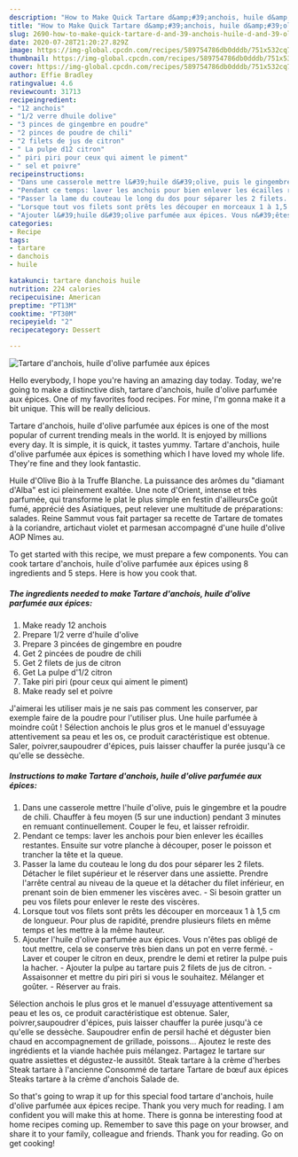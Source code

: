 ```yaml
---
description: "How to Make Quick Tartare d&amp;#39;anchois, huile d&amp;#39;olive parfumée aux épices"
title: "How to Make Quick Tartare d&amp;#39;anchois, huile d&amp;#39;olive parfumée aux épices"
slug: 2690-how-to-make-quick-tartare-d-and-39-anchois-huile-d-and-39-olive-parfumee-aux-epices
date: 2020-07-28T21:20:27.829Z
image: https://img-global.cpcdn.com/recipes/589754786db0dddb/751x532cq70/tartare-danchois-huile-dolive-parfumee-aux-epices-photo-principale-de-la-recette.jpg
thumbnail: https://img-global.cpcdn.com/recipes/589754786db0dddb/751x532cq70/tartare-danchois-huile-dolive-parfumee-aux-epices-photo-principale-de-la-recette.jpg
cover: https://img-global.cpcdn.com/recipes/589754786db0dddb/751x532cq70/tartare-danchois-huile-dolive-parfumee-aux-epices-photo-principale-de-la-recette.jpg
author: Effie Bradley
ratingvalue: 4.6
reviewcount: 31713
recipeingredient:
- "12 anchois"
- "1/2 verre dhuile dolive"
- "3 pinces de gingembre en poudre"
- "2 pinces de poudre de chili"
- "2 filets de jus de citron"
- " La pulpe d12 citron"
- " piri piri pour ceux qui aiment le piment"
- " sel et poivre"
recipeinstructions:
- "Dans une casserole mettre l&#39;huile d&#39;olive, puis le gingembre et la poudre de chili. Chauffer à feu moyen (5 sur une induction) pendant 3 minutes en remuant continuellement. Couper le feu, et laisser refroidir."
- "Pendant ce temps: laver les anchois pour bien enlever les écailles restantes. Ensuite sur votre planche à découper, poser le poisson et trancher la tête et la queue."
- "Passer la lame du couteau le long du dos pour séparer les 2 filets. Détacher le filet supérieur et le réserver dans une assiette. Prendre l&#39;arrête central au niveau de la queue et la détacher du filet inférieur, en prenant soin de bien emmener les viscères avec.  Si besoin gratter un peu vos filets pour enlever le reste des viscères."
- "Lorsque tout vos filets sont prêts les découper en morceaux 1 à 1,5 cm de longueur. Pour plus de rapidité, prendre plusieurs filets en même temps et les mettre à la même hauteur."
- "Ajouter l&#39;huile d&#39;olive parfumée aux épices. Vous n&#39;êtes pas obligé de tout mettre, cela se conserve très bien dans un pot en verre fermé.  Laver et couper le citron en deux, prendre le demi et retirer la pulpe puis la hacher.  Ajouter la pulpe au tartare puis 2 filets de jus de citron.  Assaisonner et mettre du piri piri si vous le souhaitez. Mélanger et goûter.  Réserver au frais."
categories:
- Recipe
tags:
- tartare
- danchois
- huile

katakunci: tartare danchois huile 
nutrition: 224 calories
recipecuisine: American
preptime: "PT13M"
cooktime: "PT30M"
recipeyield: "2"
recipecategory: Dessert

---
```



![Tartare d&#39;anchois, huile d&#39;olive parfumée aux épices](https://img-global.cpcdn.com/recipes/589754786db0dddb/751x532cq70/tartare-danchois-huile-dolive-parfumee-aux-epices-photo-principale-de-la-recette.jpg)

Hello everybody, I hope you're having an amazing day today. Today, we're going to make a distinctive dish, tartare d&#39;anchois, huile d&#39;olive parfumée aux épices. One of my favorites food recipes. For mine, I'm gonna make it a bit unique. This will be really delicious.

Tartare d&#39;anchois, huile d&#39;olive parfumée aux épices is one of the most popular of current trending meals in the world. It is enjoyed by millions every day. It is simple, it is quick, it tastes yummy. Tartare d&#39;anchois, huile d&#39;olive parfumée aux épices is something which I have loved my whole life. They're fine and they look fantastic.

Huile d&#39;Olive Bio à la Truffe Blanche. La puissance des arômes du &#34;diamant d&#39;Alba&#34; est ici pleinement exaltée. Une note d&#39;Orient, intense et très parfumée, qui transforme le plat le plus simple en festin d&#39;ailleursCe goût fumé, apprécié des Asiatiques, peut relever une multitude de préparations: salades. Reine Sammut vous fait partager sa recette de Tartare de tomates à la coriandre, artichaut violet et parmesan accompagné d&#39;une huile d&#39;olive AOP Nîmes au.


To get started with this recipe, we must prepare a few components. You can cook tartare d&#39;anchois, huile d&#39;olive parfumée aux épices using 8 ingredients and 5 steps. Here is how you cook that.

<!--inarticleads1-->

##### The ingredients needed to make Tartare d&#39;anchois, huile d&#39;olive parfumée aux épices:

1. Make ready 12 anchois
1. Prepare 1/2 verre d&#39;huile d&#39;olive
1. Prepare 3 pincées de gingembre en poudre
1. Get 2 pincées de poudre de chili
1. Get 2 filets de jus de citron
1. Get  La pulpe d&#39;1/2 citron
1. Take  piri piri (pour ceux qui aiment le piment)
1. Make ready  sel et poivre


J&#39;aimerai les utiliser mais je ne sais pas comment les conserver, par exemple faire de la poudre pour l&#39;utiliser plus. Une huile parfumée à moindre coût ! Sélection anchois le plus gros et le manuel d&#39;essuyage attentivement sa peau et les os, ce produit caractéristique est obtenue. Saler, poivrer,saupoudrer d&#39;épices, puis laisser chauffer la purée jusqu&#39;à ce qu&#39;elle se dessèche. 

<!--inarticleads2-->

##### Instructions to make Tartare d&#39;anchois, huile d&#39;olive parfumée aux épices:

1. Dans une casserole mettre l&#39;huile d&#39;olive, puis le gingembre et la poudre de chili. Chauffer à feu moyen (5 sur une induction) pendant 3 minutes en remuant continuellement. Couper le feu, et laisser refroidir.
1. Pendant ce temps: laver les anchois pour bien enlever les écailles restantes. Ensuite sur votre planche à découper, poser le poisson et trancher la tête et la queue.
1. Passer la lame du couteau le long du dos pour séparer les 2 filets. Détacher le filet supérieur et le réserver dans une assiette. Prendre l&#39;arrête central au niveau de la queue et la détacher du filet inférieur, en prenant soin de bien emmener les viscères avec.  - Si besoin gratter un peu vos filets pour enlever le reste des viscères.
1. Lorsque tout vos filets sont prêts les découper en morceaux 1 à 1,5 cm de longueur. Pour plus de rapidité, prendre plusieurs filets en même temps et les mettre à la même hauteur.
1. Ajouter l&#39;huile d&#39;olive parfumée aux épices. Vous n&#39;êtes pas obligé de tout mettre, cela se conserve très bien dans un pot en verre fermé.  - Laver et couper le citron en deux, prendre le demi et retirer la pulpe puis la hacher.  - Ajouter la pulpe au tartare puis 2 filets de jus de citron.  - Assaisonner et mettre du piri piri si vous le souhaitez. Mélanger et goûter.  - Réserver au frais.


Sélection anchois le plus gros et le manuel d&#39;essuyage attentivement sa peau et les os, ce produit caractéristique est obtenue. Saler, poivrer,saupoudrer d&#39;épices, puis laisser chauffer la purée jusqu&#39;à ce qu&#39;elle se dessèche. Saupoudrer enfin de persil haché et déguster bien chaud en accompagnement de grillade, poissons… Ajoutez le reste des ingrédients et la viande hachée puis mélangez. Partagez le tartare sur quatre assiettes et dégustez-le aussitôt. Steak tartare à la crème d&#39;herbes Steak tartare à l&#39;ancienne Consommé de tartare Tartare de bœuf aux épices Steaks tartare à la crème d&#39;anchois Salade de. 

So that's going to wrap it up for this special food tartare d&#39;anchois, huile d&#39;olive parfumée aux épices recipe. Thank you very much for reading. I am confident you will make this at home. There is gonna be interesting food at home recipes coming up. Remember to save this page on your browser, and share it to your family, colleague and friends. Thank you for reading. Go on get cooking!
